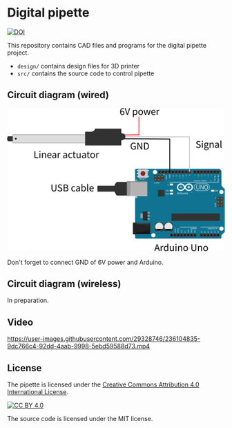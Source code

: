 # Digital pipette
[![DOI](https://zenodo.org/badge/598303344.svg)](https://zenodo.org/badge/latestdoi/598303344)

This repository contains CAD files and programs for the digital pipette project.

- `design/` contains design files for 3D printer
- `src/` contains the source code to control pipette

## Circuit diagram (wired)
![](images/circuit.png)

Don't forget to connect GND of 6V power and Arduino.

## Circuit diagram (wireless)
In preparation.

## Video
https://user-images.githubusercontent.com/29328746/236104835-9dc766c4-92dd-4aab-9998-5ebd59588d73.mp4

## License
The pipette is licensed under the [Creative Commons Attribution 4.0 International License][cc-by].

[![CC BY 4.0][cc-by-image]][cc-by]

[cc-by]: http://creativecommons.org/licenses/by/4.0/
[cc-by-image]: https://i.creativecommons.org/l/by/4.0/88x31.png

The source code is licensed under the MIT license.
